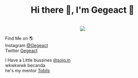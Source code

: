  
<div style="text-align:center">
    <h1>Hi there 👋, I'm Gegeact 🧔</h1>
    <br>
    <img src="https://github-readme-stats.vercel.app/api?username=gegeact&show_icons=true"/>
    <br>
   
</div>

Find Me on 🌎 <br>
Instagram [@Gegeact](https://www.instagram.com/gegeact) <br>
Twitter [Gegeact](https://Twitter.com/gegeact)

I Have a Little bussines [@sojo.in](https://Instagram.com/Sojo.in) <br>
wkwkwwk becanda <br>
he's my mentor [Tobils](https://Github.com/Tobils)
